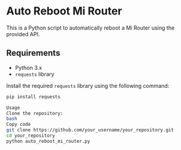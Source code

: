# Auto Reboot Mi Router

This is a Python script to automatically reboot a Mi Router using the provided API.

## Requirements

- Python 3.x
- `requests` library

Install the required `requests` library using the following command:
```bash
pip install requests

Usage
Clone the repository:
bash
Copy code
git clone https://github.com/your_username/your_repository.git
cd your_repository
python auto_reboot_mi_router.py
